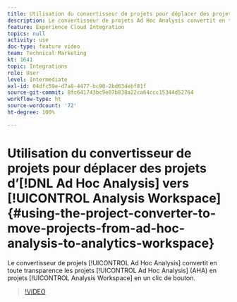 ```yaml
---
title: Utilisation du convertisseur de projets pour déplacer des projets d’Ad Hoc Analysis vers Analytics Workspace
description: Le convertisseur de projets Ad Hoc Analysis convertit en toute transparence les projets Ad Hoc Analysis (AHA) en projets Analysis Workspace en un clic de bouton.
feature: Experience Cloud Integration
topics: null
activity: use
doc-type: feature video
team: Technical Marketing
kt: 1641
topic: Integrations
role: User
level: Intermediate
exl-id: 04dfc59e-d7a8-4477-bc98-2bd63debf81f
source-git-commit: 8fc641743bc9e07b838a22ca64ccc15344d52764
workflow-type: ht
source-wordcount: '72'
ht-degree: 100%

---
```


# Utilisation du convertisseur de projets pour déplacer des projets d’[!DNL Ad Hoc Analysis] vers [!UICONTROL Analysis Workspace] {#using-the-project-converter-to-move-projects-from-ad-hoc-analysis-to-analytics-workspace}

Le convertisseur de projets [!UICONTROL Ad Hoc Analysis] convertit en toute transparence les projets [!UICONTROL Ad Hoc Analysis] (AHA) en projets [!UICONTROL Analysis Workspace] en un clic de bouton.

>[!VIDEO](https://video.tv.adobe.com/v/23118/?quality=12&learn=on)


